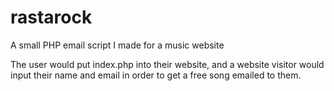 # rastarock
A small PHP email script I made for a music website

The user would put index.php into their website, and a website visitor would input their name and email
in order to get a free song emailed to them.
